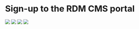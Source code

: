 # Sign-up to the RDM CMS portal


![](screenshot/CMS_.png)
![](screenshot/putty_load_session.png)
![](screenshot/putty_login_username_password.png)
![](screenshot/putty_login_success.png)
